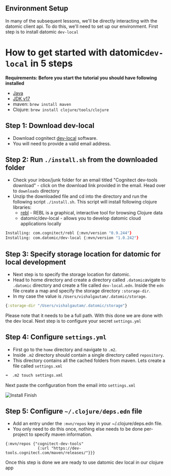 ## Environment Setup


In many of the subsequent lessons, we'll be directly interacting with the datomic client api. To do this, we'll need to set up our environment. First step is to install datomic `dev-local`

# How to get started with datomic`dev-local` in 5 steps

**Requirements: Before you start the tutorial you should have following installed**
- [Java](https://www.oracle.com/java/technologies/downloads/)
- [JDK v17](https://jdk.java.net/17/)
- maven: `brew install maven`
- Clojure: `brew install clojure/tools/clojure`


## Step 1: Download dev-local

- Download cognitect [dev-local](https://cognitect.com/dev-tools) software.
- You will need to provide a valid email address.

## Step 2: Run `./install.sh` from the downloaded folder

- Check your inbox/junk folder for an email titled "Cognitect dev-tools download" - click on the download link provided in the email. Head over to `downloads` directory
- Unzip the downloaded file and cd into the directory and run the following script `./install.sh`. This script will install following clojure libraries:
    - [rebl](https://docs.datomic.com/cloud/other-tools/REBL.html) - REBL is a graphical, interactive tool for browsing Clojure data
    - datomic/dev-local - allows you to develop datomic cloud applications locally

```zsh
Installing: com.cognitect/rebl {:mvn/version "0.9.244"}
Installing: com.datomic/dev-local {:mvn/version "1.0.242"}
```

## Step 3: Specify storage location for datomic for local development

- Next step is to specify the storage location for datomic.
- Head to home directory and create a directory called `.datomic`avigate to `.datomic` directory and create a file called `dev-local.edn`. Inside the `edn` file create a map and specify the storage directory `:storage-dir`.  
- In my case the value is `/Users/vishalgautam/.datomic/storage`.
```clj
{:storage-dir "/Users/vishalgautam/.datomic/storage"}
```
Please note that it needs to be a full path. With this done we are done with the dev local. Next step is to configure your secret `settings.yml`

## Step 4: Configure `settings.yml`

- First go to the `home` directory and navigate to `.m2`.
- Inside `.m2` directory should contain a single directory called `repository`.
- This directory contains all the cached folders from maven. Lets create a file called `settings.xml`

```sh
➜  .m2 touch settings.xml
```

Next paste the configuration from the email into `settings.xml`

![Install Finish](settingsxml.png)

## Step 5: Configure `~/.clojure/deps.edn` file

- Add an entry under the `:mvn/repos` key in your ~/.clojure/deps.edn file.
- You only need to do this once, nothing else needs to be done per-project to specify maven information.

```
{:mvn/repos {"cognitect-dev-tools"
              {:url "https://dev-tools.cognitect.com/maven/releases/"}}}

```

Once this step is done we are ready to use datomic dev local in our clojure app
